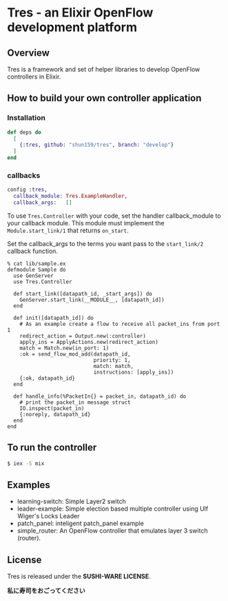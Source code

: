 # Tres - an Elixir OpenFlow development platform

## Overview

Tres is a framework and set of helper libraries to develop OpenFlow controllers in Elixir.

## How to build your own controller application

### Installation

```elixir
def deps do
  [
    {:tres, github: "shun159/tres", branch: "develop"}
  ]
end
```

### callbacks
 
```elixir
config :tres,
  callback_module: Tres.ExampleHandler,
  callback_args:   []
```

To use `Tres.Controller` with your code, set the handler callback_module to your callback module.
This module must implement the `Module.start_link/1` that returns `on_start`.

Set the callback_args to the terms you want pass to the `start_link/2` callback function.

```
% cat lib/sample.ex
defmodule Sample do
  use GenServer
  use Tres.Controller

  def start_link([datapath_id, _start_args]) do
    GenServer.start_link(__MODULE__, [datapath_id])
  end
  
  def init([datapath_id]) do
    # As an example create a flow to receive all packet_ins from port 1
    redirect_action = Output.new(:controller)
    apply_ins = ApplyActions.new(redirect_action)
    match = Match.new(in_port: 1)
    :ok = send_flow_mod_add(datapath_id, 
                            priority: 1,
                            match: match,
                            instructions: [apply_ins])
    {:ok, datapath_id}
  end
  
  def handle_info(%PacketIn{} = packet_in, datapath_id) do
    # print the packet_in message struct
    IO.inspect(packet_in)
    {:noreply, datapath_id}
  end
end
```

## To run the controller

```bash
$ iex -S mix
```

## Examples

- learning-switch: Simple Layer2 switch
- leader-example: Simple election based multiple controller using Ulf Wiger's Locks Leader
- patch\_panel: inteligent patch\_panel example
- simple\_router: An OpenFlow controller that emulates layer 3 switch (router).

License
-------
Tres is released under the __SUSHI-WARE LICENSE__.

__私に寿司をおごってください__
